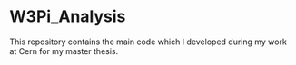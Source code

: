 # W3Pi_Analysis

This repository contains the main code which I developed during my work at Cern for my master thesis.
